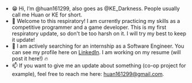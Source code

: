 - 😁 Hi, I’m @huan161299, also goes as @KE_Darkness. People usually call me Huan or KE for short. 
- 🌱 Welcome to this respiratory! I am currently practicing my skills as a competitive programmer and a game developer. This is my first respiratory update, so don't be too harsh on it. I will try my best to keep it update!
- 🚀 I am actively searching for an internship as a Software Engineer. You can see my profile here on [LinkedIn](https://www.linkedin.com/in/huan-c-tran-81184b195/). I am working on my resume (will post it here!) 🔥
- 📫 If you want to give me an update about something (co-op project for example), feel free to reach me here: huan161299@gmail.com.

<!---
huan161299/huan161299 is a ✨ special ✨ repository because its `README.md` (this file) appears on your GitHub profile.
You can click the Preview link to take a look at your changes.
--->
